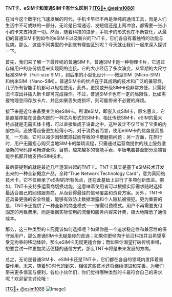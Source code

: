**TNT卡、eSIM卡和普通SIM卡有什么区别？[[TG💪+ @esim1088](https://t.me/s/esim1088)]**

在当今这个数字化飞速发展的时代，手机卡早已不再是单纯的通讯工具，而是人们生活中不可或缺的一部分。无论是日常通话、发短信还是上网冲浪，都需要一张小小的卡来支持这一切。然而，随着科技的进步，手机卡的形式也在不断变化，从最初的普通SIM卡到如今的eSIM卡以及新兴的TNT卡，它们各自有着独特的功能与优势。那么，这些不同类型的卡到底有哪些区别呢？今天就让我们一起来深入探讨一下。

首先，我们来了解一下最传统的普通SIM卡。普通SIM卡是一种物理卡片，它通过存储用户的身份信息来实现网络连接。它的大小经历了多次演变，从早期的大尺寸标准SIM卡（Full-size SIM），到后来的小型化设计——微型SIM（Micro-SIM）和纳米SIM（Nano-SIM）。普通SIM卡的优点在于其成熟的技术和广泛的兼容性，几乎所有智能手机都可以轻松使用。此外，更换或升级SIM卡也非常方便，只需将旧卡取出并插入新卡即可完成操作。不过，普通SIM卡也有一定的局限性，比如需要物理空间存放卡片，并且如果丢失或损坏，则可能带来不必要的麻烦。

接下来是近年来备受关注的eSIM卡。所谓eSIM，即嵌入式SIM卡，顾名思义，它是直接焊接在设备内部的一种芯片形式的SIM卡。相比传统SIM卡，eSIM的最大特点就是无需实体卡槽，可以直接集成于设备之中。这种设计不仅节省了宝贵的内部空间，还使得设备更加轻薄小巧。对于消费者而言，使用eSIM卡的优势显而易见：一方面，它可以减少因频繁插拔而导致的卡槽磨损问题；另一方面，在旅行时，用户无需担心购买当地SIM卡的繁琐流程，只需通过运营商提供的线上服务激活新的号码即可畅游全球。目前，越来越多的智能手表、平板电脑甚至部分高端智能手机都开始支持eSIM技术。

最后要提到的就是最近几年逐渐兴起的TNT卡。TNT卡其实是基于eSIM技术开发出来的一种全新概念产品，全称“True Network Technology Card”，意为真网络技术卡。它不仅继承了eSIM的所有优点，还在此基础上进行了多项创新改进。例如，TNT卡支持多运营商切换功能，这意味着使用者可以根据实际需求随时选择最适合自己的网络服务商，从而获得最佳的信号覆盖和资费方案。另外，TNT卡还具备更强的安全性能，能够有效防止数据泄露和个人隐私被侵犯。更为重要的是，TNT卡还提供了一种全新的商业模式——按需付费模式。用户不再需要支付固定的月租费用，而是根据实际使用的流量和服务内容来计费，极大地降低了通信成本。

那么，这三种类型的卡究竟该如何选择呢？如果你是一个追求稳定性和兼容性的保守派用户，那么普通SIM卡无疑是你的首选；如果你更倾向于前沿科技并且希望享受无拘束的移动体验，那么eSIM卡无疑更适合你；而如果你渴望打破传统束缚，想要尝试一种更加灵活便捷的通信方式，那么TNT卡将是未来发展的方向。

总之，无论是普通SIM卡、eSIM卡还是TNT卡，它们都在各自的领域内发挥着重要作用。未来，随着5G时代的到来，相信这些技术还将继续演进和完善，为我们带来更多惊喜与便利。各位小伙伴们，你们觉得哪种类型的卡最符合自己的需求呢？欢迎留言讨论哦！

[[TG💪+ @esim1088](https://t.me/s/esim1088) ![Image](https://i.postimg.cc/4NQfJmqS/Snipaste-2025-05-13-00-14-12.png)]